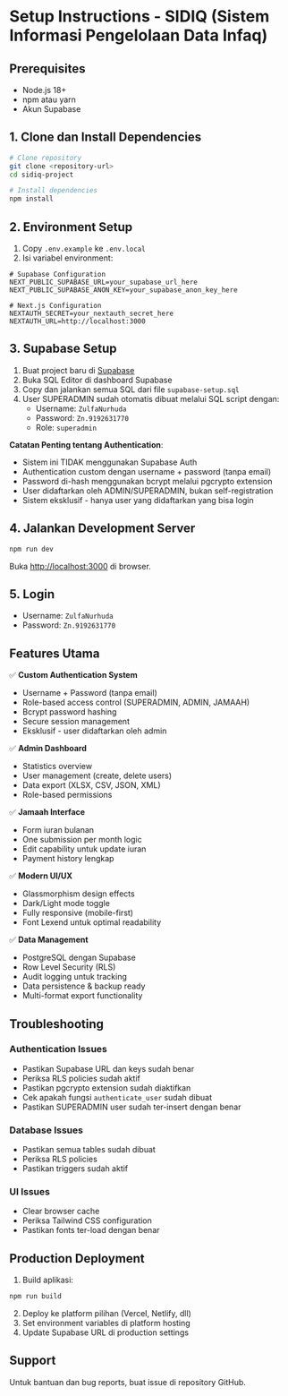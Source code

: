 # Setup Instructions - SIDIQ (Sistem Informasi Pengelolaan Data Infaq)

## Prerequisites

- Node.js 18+ 
- npm atau yarn
- Akun Supabase

## 1. Clone dan Install Dependencies

```bash
# Clone repository
git clone <repository-url>
cd sidiq-project

# Install dependencies
npm install
```

## 2. Environment Setup

1. Copy `.env.example` ke `.env.local`
2. Isi variabel environment:

```env
# Supabase Configuration
NEXT_PUBLIC_SUPABASE_URL=your_supabase_url_here
NEXT_PUBLIC_SUPABASE_ANON_KEY=your_supabase_anon_key_here

# Next.js Configuration  
NEXTAUTH_SECRET=your_nextauth_secret_here
NEXTAUTH_URL=http://localhost:3000
```

## 3. Supabase Setup

1. Buat project baru di [Supabase](https://supabase.com)
2. Buka SQL Editor di dashboard Supabase
3. Copy dan jalankan semua SQL dari file `supabase-setup.sql`
4. User SUPERADMIN sudah otomatis dibuat melalui SQL script dengan:
   - Username: `ZulfaNurhuda`
   - Password: `Zn.9192631770`
   - Role: `superadmin`

**Catatan Penting tentang Authentication**: 
- Sistem ini TIDAK menggunakan Supabase Auth
- Authentication custom dengan username + password (tanpa email)
- Password di-hash menggunakan bcrypt melalui pgcrypto extension
- User didaftarkan oleh ADMIN/SUPERADMIN, bukan self-registration
- Sistem eksklusif - hanya user yang didaftarkan yang bisa login

## 4. Jalankan Development Server

```bash
npm run dev
```

Buka [http://localhost:3000](http://localhost:3000) di browser.

## 5. Login

- Username: `ZulfaNurhuda`
- Password: `Zn.9192631770`

## Features Utama

✅ **Custom Authentication System**
- Username + Password (tanpa email)
- Role-based access control (SUPERADMIN, ADMIN, JAMAAH)
- Bcrypt password hashing
- Secure session management
- Eksklusif - user didaftarkan oleh admin

✅ **Admin Dashboard**
- Statistics overview
- User management (create, delete users)
- Data export (XLSX, CSV, JSON, XML)
- Role-based permissions

✅ **Jamaah Interface**
- Form iuran bulanan
- One submission per month logic
- Edit capability untuk update iuran
- Payment history lengkap

✅ **Modern UI/UX**
- Glassmorphism design effects
- Dark/Light mode toggle
- Fully responsive (mobile-first)
- Font Lexend untuk optimal readability

✅ **Data Management**
- PostgreSQL dengan Supabase
- Row Level Security (RLS)
- Audit logging untuk tracking
- Data persistence & backup ready
- Multi-format export functionality

## Troubleshooting

### Authentication Issues
- Pastikan Supabase URL dan keys sudah benar
- Periksa RLS policies sudah aktif
- Pastikan pgcrypto extension sudah diaktifkan
- Cek apakah fungsi `authenticate_user` sudah dibuat
- Pastikan SUPERADMIN user sudah ter-insert dengan benar

### Database Issues
- Pastikan semua tables sudah dibuat
- Periksa RLS policies
- Pastikan triggers sudah aktif

### UI Issues
- Clear browser cache
- Periksa Tailwind CSS configuration
- Pastikan fonts ter-load dengan benar

## Production Deployment

1. Build aplikasi:
```bash
npm run build
```

2. Deploy ke platform pilihan (Vercel, Netlify, dll)
3. Set environment variables di platform hosting
4. Update Supabase URL di production settings

## Support

Untuk bantuan dan bug reports, buat issue di repository GitHub.